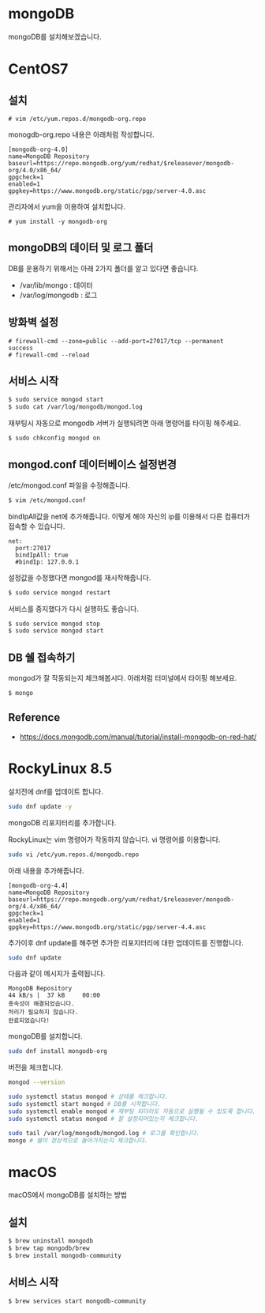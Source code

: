 # mongoDB
mongoDB를 설치해보겠습니다.

# CentOS7

## 설치

```
# vim /etc/yum.repos.d/mongodb-org.repo
```

monogdb-org.repo 내용은 아래처럼 작성합니다.
```
[mongodb-org-4.0]
name=MongoDB Repository
baseurl=https://repo.mongodb.org/yum/redhat/$releasever/mongodb-org/4.0/x86_64/
gpgcheck=1
enabled=1
gpgkey=https://www.mongodb.org/static/pgp/server-4.0.asc
```

관리자에서 yum을 이용하여 설치합니다.
```
# yum install -y mongodb-org
```

## mongoDB의 데이터 및 로그 폴더
DB를 운용하기 위해서는 아래 2가지 폴더를 알고 있다면 좋습니다.

- /var/lib/mongo : 데이터
- /var/log/mongodb : 로그

## 방화벽 설정
```
# firewall-cmd --zone=public --add-port=27017/tcp --permanent
success
# firewall-cmd --reload
```

## 서비스 시작

```bash
$ sudo service mongod start
$ sudo cat /var/log/mongodb/mongod.log
```

재부팅시 자동으로 mongodb 서버가 실행되려면 아래 명령어를 타이핑 해주세요.

```bash
$ sudo chkconfig mongod on
```

## mongod.conf 데이터베이스 설정변경
/etc/mongod.conf 파일을 수정해줍니다.

```bash
$ vim /etc/mongod.conf
```

bindIpAll값을 net에 추가해줍니다. 이렇게 해야 자신의 ip를 이용해서 다른 컴퓨터가 접속할 수 있습니다.

```
net:
  port:27017
  bindIpAll: true
  #bindIp: 127.0.0.1
```

설정값을 수정했다면 mongod를 재시작해줍니다.

```bash
$ sudo service mongod restart
```

서비스를 중지했다가 다시 실행하도 좋습니다.

```bash
$ sudo service mongod stop
$ sudo service mongod start
```

## DB 쉘 접속하기
mongod가 잘 작동되는지 체크해봅시다. 아래처럼 터미널에서 타이핑 해보세요.

```bash
$ mongo
```

## Reference
- https://docs.mongodb.com/manual/tutorial/install-mongodb-on-red-hat/


# RockyLinux 8.5

설치전에 dnf를 업데이트 합니다.

```bash
sudo dnf update -y
```

mongoDB 리포지터리를 추가합니다.

RockyLinux는 vim 명령어가 작동하지 않습니다. vi 명령어를 이용합니다.

```bash
sudo vi /etc/yum.repos.d/mongodb.repo
```

아래 내용을 추가해줍니다.

```
[mongodb-org-4.4]
name=MongoDB Repository
baseurl=https://repo.mongodb.org/yum/redhat/$releasever/mongodb-org/4.4/x86_64/
gpgcheck=1
enabled=1
gpgkey=https://www.mongodb.org/static/pgp/server-4.4.asc
```

추가이후 dnf update를 해주면 추가한 리포지터리에 대한 업데이트를 진행합니다.

```bash
sudo dnf update
```

다음과 같이 메시지가 출력됩니다.

```
MongoDB Repository                                                        44 kB/s |  37 kB     00:00    
종속성이 해결되었습니다.
처리가 필요하지 않습니다.
완료되었습니다!
```

mongoDB를 설치합니다.

```bash
sudo dnf install mongodb-org
```

버전을 체크합니다.

```bash
mongod --version
```

```bash
sudo systemctl status mongod # 상태를 체크합니다. 
sudo systemctl start mongod # DB를 시작합니다.
sudo systemctl enable mongod # 재부팅 되더라도 자동으로 실행될 수 있도록 합니다.
sudo systemctl status mongod # 잘 설정되어있는지 체크합니다.

sudo tail /var/log/mongodb/mongod.log # 로그를 확인합니다.
mongo # 쉘이 정상적으로 들어가지는지 체크합니다.
```

# macOS
macOS에서 mongoDB를 설치하는 방법

## 설치

```bash
$ brew uninstall mongodb
$ brew tap mongodb/brew
$ brew install mongodb-community
```

## 서비스 시작

```bash
$ brew services start mongodb-community
```

